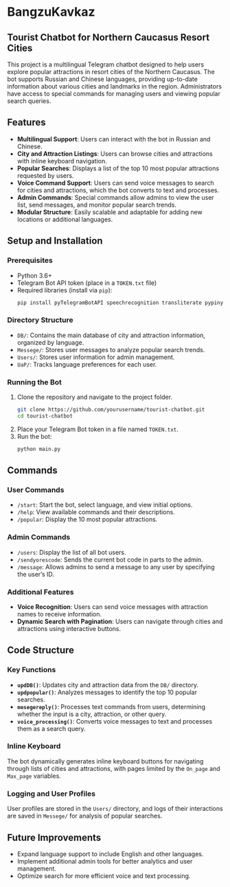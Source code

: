 # BangzuKavkaz

## Tourist Chatbot for Northern Caucasus Resort Cities

This project is a multilingual Telegram chatbot designed to help users explore popular attractions in resort cities of the Northern Caucasus. The bot supports Russian and Chinese languages, providing up-to-date information about various cities and landmarks in the region. Administrators have access to special commands for managing users and viewing popular search queries.

## Features

- **Multilingual Support**: Users can interact with the bot in Russian and Chinese.
- **City and Attraction Listings**: Users can browse cities and attractions with inline keyboard navigation.
- **Popular Searches**: Displays a list of the top 10 most popular attractions requested by users.
- **Voice Command Support**: Users can send voice messages to search for cities and attractions, which the bot converts to text and processes.
- **Admin Commands**: Special commands allow admins to view the user list, send messages, and monitor popular search trends.
- **Modular Structure**: Easily scalable and adaptable for adding new locations or additional languages.

## Setup and Installation

### Prerequisites
- Python 3.6+
- Telegram Bot API token (place in a `TOKEN.txt` file)
- Required libraries (install via `pip`):
  ```bash
  pip install pyTelegramBotAPI speechrecognition transliterate pypinyin
  ```

### Directory Structure
- `DB/`: Contains the main database of city and attraction information, organized by language.
- `Messege/`: Stores user messages to analyze popular search trends.
- `Users/`: Stores user information for admin management.
- `UaP/`: Tracks language preferences for each user.

### Running the Bot
1. Clone the repository and navigate to the project folder.
   ```bash
   git clone https://github.com/yourusername/tourist-chatbot.git
   cd tourist-chatbot
   ```
2. Place your Telegram Bot token in a file named `TOKEN.txt`.
3. Run the bot:
   ```bash
   python main.py
   ```

## Commands

### User Commands
- `/start`: Start the bot, select language, and view initial options.
- `/help`: View available commands and their descriptions.
- `/popular`: Display the 10 most popular attractions.

### Admin Commands
- `/users`: Display the list of all bot users.
- `/sendyorescode`: Sends the current bot code in parts to the admin.
- `/message`: Allows admins to send a message to any user by specifying the user’s ID.
  
### Additional Features
- **Voice Recognition**: Users can send voice messages with attraction names to receive information.
- **Dynamic Search with Pagination**: Users can navigate through cities and attractions using interactive buttons.

## Code Structure

### Key Functions
- **`updDB()`**: Updates city and attraction data from the `DB/` directory.
- **`updpopular()`**: Analyzes messages to identify the top 10 popular searches.
- **`mesegereply()`**: Processes text commands from users, determining whether the input is a city, attraction, or other query.
- **`voice_processing()`**: Converts voice messages to text and processes them as a search query.

### Inline Keyboard
The bot dynamically generates inline keyboard buttons for navigating through lists of cities and attractions, with pages limited by the `On_page` and `Max_page` variables.

### Logging and User Profiles
User profiles are stored in the `Users/` directory, and logs of their interactions are saved in `Messege/` for analysis of popular searches.

## Future Improvements
- Expand language support to include English and other languages.
- Implement additional admin tools for better analytics and user management.
- Optimize search for more efficient voice and text processing.


